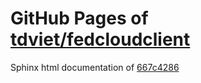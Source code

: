 GitHub Pages of [tdviet/fedcloudclient](https://github.com/tdviet/fedcloudclient.git)
===
Sphinx html documentation of [667c4286](https://github.com/tdviet/fedcloudclient/tree/667c4286a7ffb5faa8992c6485a0aa317ecee5e8)
